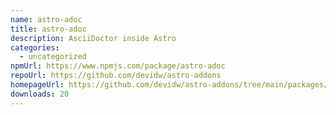 ```yaml
---
name: astro-adoc
title: astro-adoc
description: AsciiDoctor inside Astro
categories:
  - uncategorized
npmUrl: https://www.npmjs.com/package/astro-adoc
repoUrl: https://github.com/devidw/astro-addons
homepageUrl: https://github.com/devidw/astro-addons/tree/main/packages/astro-adoc#readme
downloads: 20
---
```

